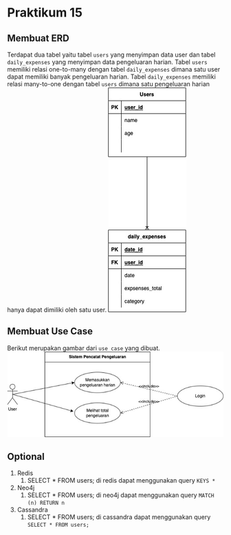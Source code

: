 # Praktikum 15

## Membuat ERD
Terdapat dua tabel yaitu tabel `users` yang menyimpan data user dan tabel `daily_expenses` yang menyimpan data pengeluaran harian. Tabel `users` memiliki relasi one-to-many dengan tabel `daily_expenses` dimana satu user dapat memiliki banyak pengeluaran harian. Tabel `daily_expenses` memiliki relasi many-to-one dengan tabel `users` dimana satu pengeluaran harian hanya dapat dimiliki oleh satu user.
![erd](./screenshots/erd.jpeg)

## Membuat Use Case
Berikut merupakan gambar dari `use case` yang dibuat.
![usecase](./screenshots/usecase.jpeg)

## Optional
1. Redis
    1. SELECT * FROM users; di redis dapat menggunakan query `KEYS *`
2. Neo4j
    1. SELECT * FROM users; di neo4j dapat menggunakan query `MATCH (n) RETURN n`
3. Cassandra
    1. SELECT * FROM users; di cassandra dapat menggunakan query `SELECT * FROM users;`